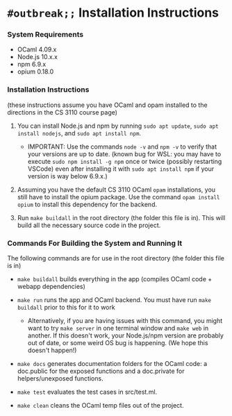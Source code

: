 # `#outbreak;;` Installation Instructions

### System Requirements

- OCaml 4.09.x
- Node.js 10.x.x
- npm 6.9.x
- opium 0.18.0

### Installation Instructions

(these instructions assume you have OCaml and opam installed to the directions 
in the CS 3110 course page)

1. You can install Node.js and npm by running `sudo apt update`, 
`sudo apt install nodejs`,  and `sudo apt install npm`. 
    - IMPORTANT: Use the commands `node -v` and `npm -v` to verify that your 
    versions are up to date. (known bug for WSL: you may have to 
    execute `sudo npm install -g npm` once or twice (possibly restarting VSCode) 
    even after installing it with `sudo apt install npm` if your version is way 
    below 6.9.x.)

2. Assuming you have the default CS 3110 OCaml `opam` installations, you still 
have to install the opium package. Use the command `opam install opium` to 
install this dependency for the backend.

3. Run `make buildall` in the root directory (the folder this file is in). This
will build all the necessary source code in the project.

### Commands For Building the System and Running It

The following commands are for use in the root directory (the folder this
file is in)

- `make buildall` builds everything in the app (compiles OCaml code + webapp 
dependencies)

- `make run` runs the app and OCaml backend. You must have run `make buildall` 
prior to this for it to work
    - Alternatively, if you are having issues with this command, you might
    want to try `make server` in one terminal window and `make web` in another.
    If this doesn't work, your Node.js/npm version are probably out of date,
    or some weird OS bug is happening. (We hope this doesn't happen!)

- `make docs` generates documentation folders for the OCaml code: a doc.public
for the exposed functions and a doc.private for helpers/unexposed functions.

- `make test` evaluates the test cases in src/test.ml.

- `make clean` cleans the OCaml temp files out of the project.